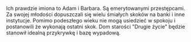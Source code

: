 Ich prawdzie imiona to Adam i Barbara. Są emerytowanymi przestępcami. Za swojej młodości dopuszczali się wielu śmiałych skoków na banki i inne instytucje. Pomimo podeszłego wieku nie mogą usiedzieć w spokoju i postanowili że wykonają ostatni skok. Dom starości "Drugie życie" będzie stanowił idealną przykrywkę i bazę wypadową. 